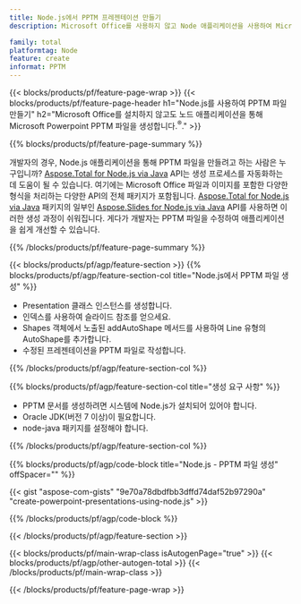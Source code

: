 ```yaml
---
title: Node.js에서 PPTM 프레젠테이션 만들기
description: Microsoft Office를 사용하지 않고 Node 애플리케이션을 사용하여 Microsoft Powerpoint PPTM 프레젠테이션을 생성합니다. 

family: total
platformtag: Node
feature: create
informat: PPTM
---
```

{{< blocks/products/pf/feature-page-wrap >}}
{{< blocks/products/pf/feature-page-header h1="Node.js를 사용하여 PPTM 파일 만들기" h2="Microsoft Office를 설치하지 않고도 노드 애플리케이션을 통해 Microsoft Powerpoint PPTM 파일을 생성합니다.<sup>&reg;</sup>." >}}

{{% blocks/products/pf/feature-page-summary %}}

개발자의 경우, Node.js 애플리케이션을 통해 PPTM 파일을 만들려고 하는 사람은 누구입니까? [Aspose.Total for Node.js via Java](https://products.aspose.com/total/ko/nodejs-java/) API는 생성 프로세스를 자동화하는 데 도움이 될 수 있습니다. 여기에는 Microsoft Office 파일과 이미지를 포함한 다양한 형식을 처리하는 다양한 API의 전체 패키지가 포함됩니다. [Aspose.Total for Node.js via Java](https://products.aspose.com/total/ko/nodejs-java/) 패키지의 일부인 [Aspose.Slides for Node.js via Java](https://products.aspose.com/slides/ko/nodejs-java/) API를 사용하면 이러한 생성 과정이 쉬워집니다. 게다가 개발자는 PPTM 파일을 수정하여 애플리케이션을 쉽게 개선할 수 있습니다. 

{{% /blocks/products/pf/feature-page-summary %}}

{{< blocks/products/pf/agp/feature-section >}}
{{% blocks/products/pf/agp/feature-section-col title="Node.js에서 PPTM 파일 생성" %}}

- Presentation 클래스 인스턴스를 생성합니다.
- 인덱스를 사용하여 슬라이드 참조를 얻으세요.
- Shapes 객체에서 노출된 addAutoShape 메서드를 사용하여 Line 유형의 AutoShape를 추가합니다.
- 수정된 프레젠테이션을 PPTM 파일로 작성합니다.

{{% /blocks/products/pf/agp/feature-section-col %}}

{{% blocks/products/pf/agp/feature-section-col title="생성 요구 사항" %}}

- PPTM 문서를 생성하려면 시스템에 Node.js가 설치되어 있어야 합니다.
- Oracle JDK(버전 7 이상)이 필요합니다.
- node-java 패키지를 설정해야 합니다.

{{% /blocks/products/pf/agp/feature-section-col %}}

{{% blocks/products/pf/agp/code-block title="Node.js - PPTM 파일 생성" offSpacer="" %}}

{{< gist "aspose-com-gists" "9e70a78dbdfbb3dffd74daf52b97290a" "create-powerpoint-presentations-using-node.js" >}}

{{% /blocks/products/pf/agp/code-block %}}

{{< /blocks/products/pf/agp/feature-section >}}

{{< blocks/products/pf/main-wrap-class isAutogenPage="true" >}}
{{< blocks/products/pf/agp/other-autogen-total >}}
{{< /blocks/products/pf/main-wrap-class >}}

{{< /blocks/products/pf/feature-page-wrap >}}